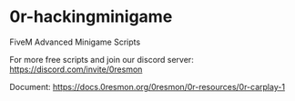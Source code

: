 # 0r-hackingminigame
FiveM Advanced Minigame Scripts

For more free scripts and join our discord server: https://discord.com/invite/0resmon

Document: https://docs.0resmon.org/0resmon/0r-resources/0r-carplay-1
